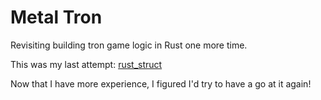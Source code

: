 # Metal Tron

Revisiting building tron game logic in Rust one more time.

This was my last attempt: [rust_struct](https://github.com/selfup/rust_struct)

Now that I have more experience, I figured I'd try to have a go at it again!